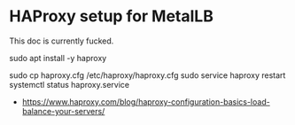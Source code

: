 # HAProxy setup for MetalLB

This doc is currently fucked.

sudo apt install -y haproxy

sudo cp haproxy.cfg /etc/haproxy/haproxy.cfg
sudo service haproxy restart
systemctl status haproxy.service

* https://www.haproxy.com/blog/haproxy-configuration-basics-load-balance-your-servers/